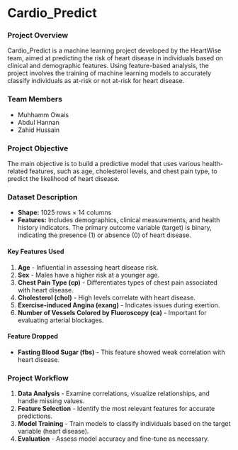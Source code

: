 # Cardio_Predict

### Project Overview
Cardio_Predict is a machine learning project developed by the HeartWise team, aimed at predicting the risk of heart disease in individuals based on clinical and demographic features. Using feature-based analysis, the project involves the training of machine learning models to accurately classify individuals as at-risk or not at-risk for heart disease.

### Team Members
- Muhhamm Owais
- Abdul Hannan
- Zahid Hussain

### Project Objective
The main objective is to build a predictive model that uses various health-related features, such as age, cholesterol levels, and chest pain type, to predict the likelihood of heart disease.

### Dataset Description
- **Shape:** 1025 rows × 14 columns
- **Features:** Includes demographics, clinical measurements, and health history indicators. The primary outcome variable (target) is binary, indicating the presence (1) or absence (0) of heart disease.

#### Key Features Used
1. **Age** - Influential in assessing heart disease risk.
2. **Sex** - Males have a higher risk at a younger age.
3. **Chest Pain Type (cp)** - Differentiates types of chest pain associated with heart disease.
4. **Cholesterol (chol)** - High levels correlate with heart disease.
5. **Exercise-induced Angina (exang)** - Indicates issues during exertion.
6. **Number of Vessels Colored by Fluoroscopy (ca)** - Important for evaluating arterial blockages.

#### Feature Dropped
- **Fasting Blood Sugar (fbs)** - This feature showed weak correlation with heart disease.

### Project Workflow
1. **Data Analysis** - Examine correlations, visualize relationships, and handle missing values.
2. **Feature Selection** - Identify the most relevant features for accurate predictions.
3. **Model Training** - Train models to classify individuals based on the target variable (heart disease).
4. **Evaluation** - Assess model accuracy and fine-tune as necessary.
